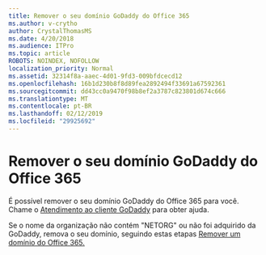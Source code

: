 ```yaml
---
title: Remover o seu domínio GoDaddy do Office 365
ms.author: v-crytho
author: CrystalThomasMS
ms.date: 4/20/2018
ms.audience: ITPro
ms.topic: article
ROBOTS: NOINDEX, NOFOLLOW
localization_priority: Normal
ms.assetid: 32314f8a-aaec-4d01-9fd3-009bfdcecd12
ms.openlocfilehash: 16b1d230b8f8d89fea2892494f33691a67592361
ms.sourcegitcommit: dd43cc0a9470f98b8ef2a3787c823801d674c666
ms.translationtype: MT
ms.contentlocale: pt-BR
ms.lasthandoff: 02/12/2019
ms.locfileid: "29925692"
---
```

# <a name="remove-your-godaddy-domain-from-office-365"></a>Remover o seu domínio GoDaddy do Office 365

É possível remover o seu domínio GoDaddy do Office 365 para você. Chame o [Atendimento ao cliente GoDaddy](https://www.godaddy.com/contact-us.aspx.aspx) para obter ajuda. 
  
Se o nome da organização não contém "NETORG" ou não foi adquirido da GoDaddy, remova o seu domínio, seguindo estas etapas [Remover um domínio do Office 365.](https://support.office.com/article/f09696b2-8c29-4588-a08b-b333da19810c)
  

